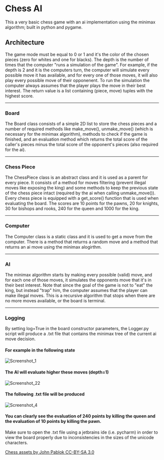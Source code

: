 # Chess AI

This a very basic chess game with an ai implementation using the minimax algorithm; built in python and pygame.



## Architecture

The game mode must be equal to 0 or 1 and it's the color of the chosen pieces (zero for whites and one for blacks). The depth is the number of times that the computer "runs a simulation of the game".
For example, if the depth is 2 and it is the computers turn, the computer will simulate every possible move it has available, and for every one of those moves, it will also play every possible move of their opponenent. To run the simulation the computer always assumes that the player plays the move in their best interest. The return value is a list containing (piece, move) tuples with the highest score.

***
### Board

The Board class consists of a simple 2D list to store the chess pieces and a number of required methods like make_move(), unmake_move() (which is necessary for the minimax algorithm), methods to check if the game is finished, and an evaluation method which returns the total score of the caller's pieces minus the total score of the opponent's pieces (also required for the ai).
***
### Chess Piece

The ChessPiece class is an abstract class and it is used as a parent for every piece. It consists of a method for moves filtering (prevent illegal moves like exposing the king) and some methods to keep the previous state of the chess piece intact (required by the ai when calling unmake_move()). Every chess piece is equipped with a get_score() function that is used when evaluating the board. The scores are 10 points for the pawns, 20 for knights, 30 for bishops and rooks, 240 for the queen and 1000 for the king.
***
### Computer


The Computer class is a static class and it is used to get a move from the computer. There is a method that returns a random move and a method that returns an ai move using the minimax alogirthm.
***
### AI


The minimax algorithm starts by making every possible (valid) move, and for each one of those moves, it simulates the opponents move that it's in their best interest. Note that since the goal of the game is not to "eat" the king, but instead "trap" him, the computer assumes that the player can make illegal moves. This is a recursive algorithm that stops when there are no more moves available, or the board is terminal.
***
### Logging
By setting log=True in the board constructor parameters, the Logger.py script will produce a .txt file that contains the minimax tree of the current ai move decision. 
#### For example in the following state 

![Screenshot_1](https://user-images.githubusercontent.com/41242107/160127591-6a6e230d-197f-4f91-996e-e2458fc4ad6a.png)

#### The AI will evaluate higher these moves (depth=1)

![Screenshot_22](https://user-images.githubusercontent.com/41242107/160127841-130a9b12-2474-4bce-b399-d410e68217ca.png)

#### The following .txt file will be produced

![Screenshot_4](https://user-images.githubusercontent.com/41242107/160128011-16c2cee9-a9a2-4e33-8908-7b2100d3af63.png)

#### You can clearly see the evaluation of 240 points by killing the queen and the evaluation of 10 points by killing the pawn.
Make sure to open the .txt file using a jetbrains ide (i.e. pycharm) in order to view the board properly due to inconsistencies in the sizes of the unicode characters.

[Chess assets by John Pablok CC-BY-SA 3.0](https://opengameart.org/content/chess-pieces-and-board-squares)
